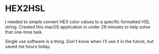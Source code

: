 # HEX2HSL

I needed to simple convert HEX color values to a specific formatted HSL string. Created this macOS application in under 29 minutes to help solve that one-time task. 

Single use software is a thing. Don't know when I'll use it in the future, but saved me hours today. 
